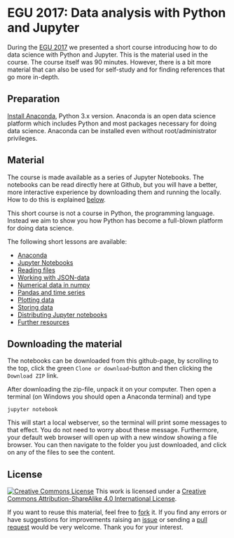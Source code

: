 # EGU 2017: Data analysis with Python and Jupyter

During the [EGU 2017](http://egu2017.eu) we presented a short course introducing
how to do data science with Python and Jupyter. This is the material used in the
course. The course itself was 90 minutes. However, there is a bit more material
that can also be used for self-study and for finding references that go more
in-depth.

## Preparation

[Install Anaconda](https://www.continuum.io/downloads), Python 3.x
version. Anaconda is an open data science platform which includes Python and
most packages necessary for doing data science. Anaconda can be installed even
without root/administrator privileges.

## Material

The course is made available as a series of Jupyter Notebooks. The notebooks can
be read directly here at Github, but you will have a better, more interactive
experience by downloading them and running the locally. How to do this is
explained [below](#downloading-the-material).

This short course is not a course in Python, the programming language. Instead
we aim to show you how Python has become a full-blown platform for doing data
science.

The following short lessons are available:

+ [Anaconda](01_anaconda.ipynb)
+ [Jupyter Notebooks](02_jupyter_notebooks.ipynb)
+ [Reading files](03_reading_files.ipynb)
+ [Working with JSON-data](04_working_with_json.ipynb)
+ [Numerical data in numpy](05_numerical_data_in_numpy.ipynb)
+ [Pandas and time series](06_pandas_and_time_series.ipynb)
+ [Plotting data](07_plotting_data.ipynb)
+ [Storing data](08_storing_data.ipynb)
+ [Distributing Jupyter notebooks](09_distributing_jupyter_notebooks.ipynb)
+ [Further resources](10_further_resources.ipynb)

## Downloading the material

The notebooks can be downloaded from this github-page, by scrolling to the top,
click the green `Clone or download`-button and then clicking the `Download ZIP`
link.

After downloading the zip-file, unpack it on your computer. Then open a terminal
(on Windows you should open a Anaconda terminal) and type

    jupyter notebook
 
This will start a local webserver, so the terminal will print some messages to
that effect. You do not need to worry about these message. Furthermore, your
default web browser will open up with a new window showing a file browser. You
can then navigate to the folder you just downloaded, and click on any of the
files to see the content.

## License

[![Creative Commons License](https://i.creativecommons.org/l/by-sa/4.0/80x15.png)](http://creativecommons.org/licenses/by-sa/4.0/)
This work is licensed under a
[Creative Commons Attribution-ShareAlike 4.0 International License](http://creativecommons.org/licenses/by-sa/4.0/).

If you want to reuse this material, feel free to [fork](#fork-destination-box) it. If you find any
errors or have suggestions for improvements raising an [issue](../../issues/) or sending a
[pull request](../../pulls/) would be very welcome. Thank you for your interest.
